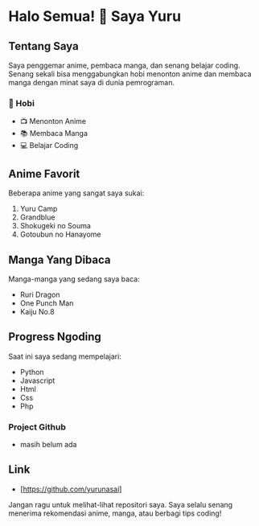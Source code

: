 # Halo Semua! 👋 Saya Yuru

## Tentang Saya
Saya penggemar anime, pembaca manga, dan senang belajar coding. Senang sekali bisa menggabungkan hobi menonton anime dan membaca manga dengan minat saya di dunia pemrograman.

### 🌟 Hobi
- 📺 Menonton Anime
- 📚 Membaca Manga
- 💻 Belajar Coding

## Anime Favorit
Beberapa anime yang sangat saya sukai:
1. Yuru Camp
2. Grandblue
3. Shokugeki no Souma
4. Gotoubun no Hanayome

## Manga Yang Dibaca
Manga-manga yang sedang saya baca:
- Ruri Dragon
- One Punch Man
- Kaiju No.8

## Progress Ngoding
Saat ini saya sedang mempelajari:
- Python
- Javascript
- Html
- Css
- Php

### Project Github
- masih belum ada

## Link
- [https://github.com/yurunasai]

Jangan ragu untuk melihat-lihat repositori saya. Saya selalu senang menerima rekomendasi anime, manga, atau berbagi tips coding!

